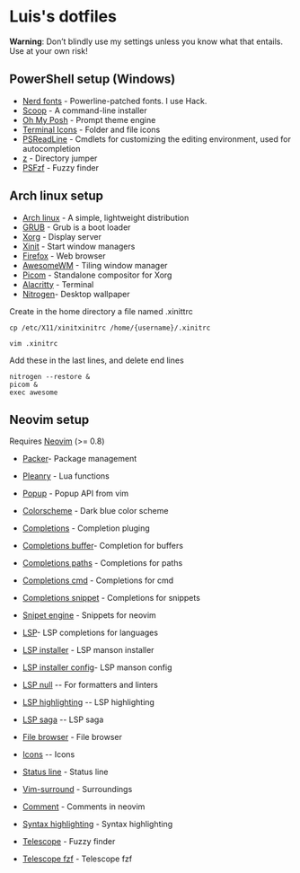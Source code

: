 # Luis's dotfiles

**Warning**: Don’t blindly use my settings unless you know what that entails. Use at your own risk!

## PowerShell setup (Windows)

- [Nerd fonts](https://github.com/ryanoasis/nerd-fonts) - Powerline-patched fonts. I use Hack.
- [Scoop](https://scoop.sh/) - A command-line installer
- [Oh My Posh](https://ohmyposh.dev/) - Prompt theme engine
- [Terminal Icons](https://github.com/devblackops/Terminal-Icons) - Folder and file icons
- [PSReadLine](https://docs.microsoft.com/en-us/powershell/module/psreadline/) - Cmdlets for customizing the editing environment, used for autocompletion
- [z](https://www.powershellgallery.com/packages/z) - Directory jumper
- [PSFzf](https://github.com/kelleyma49/PSFzf) - Fuzzy finder

## Arch linux setup

- [Arch linux](https://archlinux.org) - A simple, lightweight distribution
- [GRUB](https://wiki.archlinux.org/title/GRUB#UEFI_systems) - Grub is a boot loader
- [Xorg](https://wiki.archlinux.org/title/Xorg) - Display server
- [Xinit](https://wiki.archlinux.org/title/xinit) - Start window managers
- [Firefox](https://wiki.archlinux.org/title/firefox) - Web browser
- [AwesomeWM](https://wiki.archlinux.org/title/awesome) - Tiling window manager
- [Picom](https://wiki.archlinux.org/title/picom) - Standalone compositor for Xorg
- [Alacritty](https://wiki.archlinux.org/title/Alacritty) - Terminal
- [Nitrogen](https://wiki.archlinux.org/title/nitrogen)- Desktop wallpaper

Create in the home directory a file named .xinittrc

```
cp /etc/X11/xinitxinitrc /home/{username}/.xinitrc

vim .xinitrc
```

Add these in the last lines, and delete end lines

```
nitrogen --restore &
picom &
exec awesome
```

## Neovim setup

Requires [Neovim](https://neovim.io/) (>= 0.8)

- [Packer](https://github.com/wbthomason/packer.nvim)- Package management
- [Pleanry](https://github.com/nvim-lua/plenary.nvim) - Lua functions
- [Popup](https://github.com/nvim-lua/popup.nvim) - Popup API from vim
- [Colorscheme](https://github.com/cocopon/iceberg.vim/) - Dark blue color scheme
- [Completions](https://github.com/hrsh7th/nvim-cmp) - Completion pluging
- [Completions buffer](https://github.com/hrsh7th/cmp-buffer)- Completion for buffers
- [Completions paths](https://github.com/hrsh7th/cmp-path) - Completions for paths
- [Completions cmd](https://github.com/hrsh7th/cmp-cmdline) - Completions for cmd
- [Completions snippet](https://github.com/saadparwaiz1/cmp_luasnip) - Completions for snippets
- [Snipet engine](https://github.com/L3MON4D3/LuaSnip) - Snippets for neovim
- [LSP](https://github.com/neovim/nvim-lspconfig)- LSP completions for languages
- [LSP installer](https://github.com/williamboman/mason.nvim) - LSP manson installer
- [LSP installer config](https://github.com/williamboman/mason-lspconfig.nvim)- LSP manson config
- [LSP null](https://github.com/jose-elias-alvarez/null-ls.nvim) -- For formatters and linters
- [LSP highlighting](https://github.com/RRethy/vim-illuminate) -- LSP highlighting
- [LSP saga](https://github.com/glepnir/lspsaga.nvim) -- LSP saga


- [File browser](https://github.com/nvim-tree/nvim-tree.lua) - File browser
- [Icons](https://github.com/ryanoasis/vim-devicons) -- Icons
- [Status line](https://github.com/nvim-lualine/lualine.nvim) - Status line
- [Vim-surround](https://github.com/tpope/vim-surround) - Surroundings
- [Comment](https://github.com/numToStr/Comment.nvim) - Comments in neovim
- [Syntax highlighting](https://github.com/nvim-treesitter/nvim-treesitter) - Syntax highlighting
- [Telescope](https://github.com/nvim-telescope/telescope.nvim) - Fuzzy finder
- [Telescope fzf](https://github.com/nvim-telescope/telescope-fzf-native.nvim) - Telescope fzf

